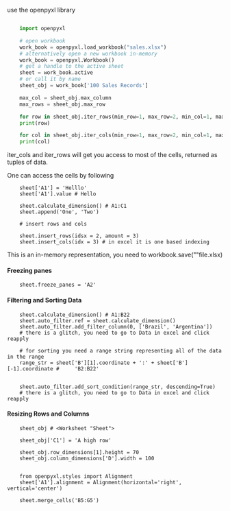use the openpyxl library

```python

    import openpyxl

    # open workbook
    work_book = openpyxl.load_workbook("sales.xlsx")
    # alternatively open a new workbook in-memory
    work_book = openpyxl.Workbook()
    # get a handle to the active sheet
    sheet = work_book.active
    # or call it by name
    sheet_obj = work_book['100 Sales Records']

    max_col = sheet_obj.max_column
    max_rows = sheet_obj.max_row

    for row in sheet_obj.iter_rows(min_row=1, max_row=2, min_col=1, max_col=3, values_only=True):
    print(row)

    for col in sheet_obj.iter_cols(min_row=1, max_row=2, min_col=1, max_col=3, values_only=True):
    print(col)


```
iter_cols and iter_rows will get you access to most of the cells, returned as tuples of data.

One can access the cells by following 

```
    sheet['A1'] = 'Helllo'
    sheet['A1'].value # Hello

    sheet.calculate_dimension() # A1:C1
    sheet.append('One', 'Two')

    # insert rows and cols

    sheet.insert_rows(idsx = 2, amount = 3)
    sheet.insert_cols(idx = 3) # in excel it is one based indexing
```

This is an in-memory representation, you need to workbook.save(""file.xlsx)

#### Freezing panes

```
    sheet.freeze_panes = 'A2'
```

#### Filtering and Sorting Data

```
    sheet.calculate_dimension() # A1:B22
    sheet.auto_filter.ref = sheet.calculate_dimension()
    sheet.auto_filter.add_filter_column(0, ['Brazil', 'Argentina'])
    # there is a glitch, you need to go to Data in excel and click reapply

    # for sorting you need a range string representing all of the data in the range
    range_str = sheet['B'][1].coordinate + ':' + sheet['B'][-1].coordinate #     'B2:B22'


    sheet.auto_filter.add_sort_condition(range_str, descending=True)
    # there is a glitch, you need to go to Data in excel and click reapply

```

#### Resizing Rows and Columns

```
    sheet_obj # <Worksheet "Sheet">

    sheet_obj['C1'] = 'A high row'

    sheet_obj.row_dimensions[1].height = 70
    sheet_obj.column_dimensions['D'].width = 100


```

```
    from openpyxl.styles import Alignment
    sheet['A1'].alignment = Alignment(horizontal='right', vertical='center')

    sheet.merge_cells('B5:G5')
    
```

